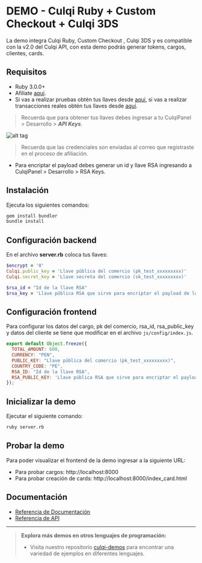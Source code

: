# DEMO - Culqi Ruby + Custom Checkout + Culqi 3DS

La demo integra Culqi Ruby, Custom Checkout , Culqi 3DS y es compatible con la v2.0 del Culqi API, con esta demo podrás generar tokens, cargos, clientes, cards.

## Requisitos

- Ruby 3.0.0+
- Afiliate [aquí](https://afiliate.culqi.com/).
- Si vas a realizar pruebas obtén tus llaves desde [aquí](https://integ-panel.culqi.com/#/registro), si vas a realizar transacciones reales obtén tus llaves desde [aquí](https://mipanel.culqi.com/#/registro).

> Recuerda que para obtener tus llaves debes ingresar a tu CulqiPanel > Desarrollo > ***API Keys***.

![alt tag](http://i.imgur.com/NhE6mS9.png)

> Recuerda que las credenciales son enviadas al correo que registraste en el proceso de afiliación.

* Para encriptar el payload debes generar un id y llave RSA  ingresando a CulqiPanel > Desarrollo  > RSA Keys.

## Instalación

Ejecuta los siguientes comandos:

```bash
gem install bundler
bundle install
```

## Configuración backend

En el archivo **server.rb** coloca tus llaves:

```ruby
$encrypt = '0'
Culqi.public_key = 'Llave pública del comercio (pk_test_xxxxxxxxx)'
Culqi.secret_key = 'Llave secreta del comercio (sk_test_xxxxxxxxx)'

$rsa_id = "Id de la llave RSA"
$rsa_key = 'Llave pública RSA que sirve para encriptar el payload de los servicios'
```


## Configuración frontend
Para configurar los datos del cargo, pk del comercio, rsa_id, rsa_public_key y datos del cliente se tiene que modificar en el archivo `js/config/index.js`.

```js
export default Object.freeze({
  TOTAL_AMOUNT: 600,
  CURRENCY: "PEN",
  PUBLIC_KEY: "Llave pública del comercio (pk_test_xxxxxxxxx)",
  COUNTRY_CODE: "PE",
  RSA_ID: "Id de la llave RSA",
  RSA_PUBLIC_KEY: 'Llave pública RSA que sirve para encriptar el payload de los servicios',
});
```

## Inicializar la demo
Ejecutar el siguiente comando:

```bash
ruby server.rb
```

## Probar la demo

Para poder visualizar el frontend de la demo ingresar a la siguiente URL:

- Para probar cargos: http://localhost:8000
- Para probar creación de cards: http://localhost:8000/index_card.html

## Documentación

- [Referencia de Documentación](https://docs.culqi.com/)
- [Referencia de API](https://apidocs.culqi.com/)

---

> **Explora más demos en otros lenguajes de programación:**
>
> - Visita nuestro repositorio [culqi-demos](https://github.com/culqi/culqi-demos) para encontrar una variedad de ejemplos en diferentes lenguajes.